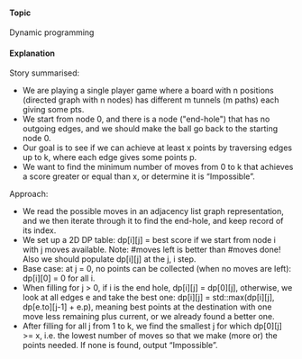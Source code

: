 #### Topic
Dynamic programming

#### Explanation

Story summarised:
- We are playing a single player game where a board with n positions (directed graph with n nodes) has different m tunnels (m paths) each giving some pts. 
- We start from node 0, and there is a node ("end-hole") that has no outgoing edges, and we should make the ball go back to the starting node 0.
- Our goal is to see if we can achieve at least x points by traversing edges up to k, where each edge gives some points p.
- We want to find the minimum number of moves from 0 to k that achieves a score greater or equal than x, or determine it is “Impossible”.

Approach:
- We read the possible moves in an adjacency list graph representation, and we then iterate through it to find the end-hole, and keep record of its index.
- We set up a 2D DP table: dp[i][j] = best score if we start from node i with j moves available. Note: #moves left is better than #moves done! Also we should populate dp[i][j] at the j, i step.
- Base case: at j = 0, no points can be collected (when no moves are left): dp[i][0] = 0 for all i.
- When filling for j > 0, if i is the end hole, dp[i][j] = dp[0][j], otherwise, we look at all edges e and take the best one: dp[i][j] = std::max(dp[i][j], dp[e.to][j-1] + e.p), 
  meaning best points at the destination with one move less remaining plus current, or we already found a better one.
- After filling for all j from 1 to k, we find the smallest j for which dp[0][j] >= x, i.e. the lowest number of moves so that we make (more or) the points needed. If none is found, output “Impossible”.